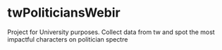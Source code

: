 # twPoliticiansWebir
Project for University purposes. Collect data from tw and spot the most impactful characters on politician spectre

